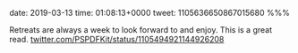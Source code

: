 date: 2019-03-13
time: 01:08:13+0000
tweet: 1105636650867015680
%%%

Retreats are always a week to look forward to and enjoy. This is a great read. [twitter.com/PSPDFKit/status/1105494921144926208](https://twitter.com/PSPDFKit/status/1105494921144926208)
